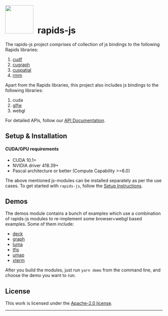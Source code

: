 # <div align="left"><img src="https://rapids.ai/assets/images/rapids_logo.png" width="90px"/>&nbsp; rapids-js


The rapids-js project comprises of collection of js bindings to the following Rapids libraries:
1. [cudf](https://github.com/rapidsai/cudf)
2. [cugraph](https://github.com/rapidsai/cugraph)
3. [cuspatial](https://github.com/rapidsai/cuspatial)
4. [rmm](https://github.com/rapidsai/rmm)

Apart from the Rapids libraries, this project also includes js bindings to the following libraries:
1. cuda
2. [glfw](https://github.com/glfw/glfw)
3. webgl

For detailed APIs, follow our [API Documentation](https://rapidsai.github.io/rapids-js/).

## Setup & Installation

#### CUDA/GPU requirements
- CUDA 10.1+
- NVIDIA driver 418.39+
- Pascal architecture or better (Compute Capability >=6.0)


The above mentioned js-modules can be installed separately as per the use cases. To get started with `rapids-js`, follow the [Setup Instructions](docs/setup.md).

## Demos

The demos module contains a bunch of examples which use a combination of rapids-js modules to re-implement some browser+webgl based examples. Some of them include:

- [deck](modules/demo/deck/)
- [graph](modules/demo/graph/)
- [luma](modules/demo/luma/)
- [tfjs](modules/demo/tfjs/)
- [umap](modules/demo/umap/)
- [xterm](modules/demo/xterm/)

After you build the modules, just run `yarn demo` from the command line, and choose the demo you want to run.


## License

This work is licensed under the [Apache-2.0 license](./LICENSE).

---
